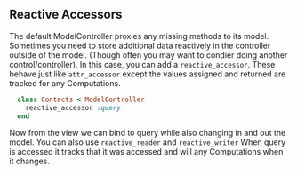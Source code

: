 ## Reactive Accessors

The default ModelController proxies any missing methods to its model.  Sometimes you need to store additional data reactively in the controller outside of the model.  (Though often you may want to condier doing another control/controller).  In this case, you can add a ```reactive_accessor```.  These behave just like ```attr_accessor``` except the values assigned and returned are tracked for any Computations.

```ruby
  class Contacts < ModelController
    reactive_accessor :query
  end
```

Now from the view we can bind to query while also changing in and out the model.  You can also use ```reactive_reader``` and ```reactive_writer```  When query is accessed it tracks that it was accessed and will any Computations when it changes.

